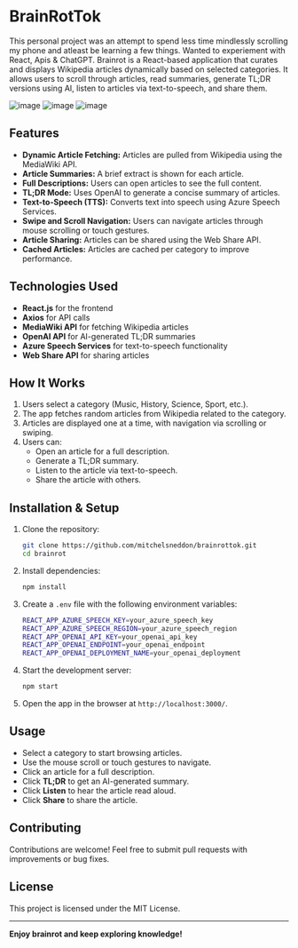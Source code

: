 # BrainRotTok

This personal project was an attempt to spend less time mindlessly scrolling my phone and atleast be learning a few things. Wanted to experiement with React, Apis & ChatGPT. Brainrot is a React-based application that curates and displays Wikipedia articles dynamically based on selected categories. It allows users to scroll through articles, read summaries, generate TL;DR versions using AI, listen to articles via text-to-speech, and share them.

![image](https://github.com/user-attachments/assets/dda703a8-027e-4978-adce-8cf96bd233f5)
![image](https://github.com/user-attachments/assets/f07e8575-1b8d-4d0c-a24f-93a84a2aa2ff)
![image](https://github.com/user-attachments/assets/fa60acd5-b1c8-4c3d-8d04-196262ae784b)

## Features
- **Dynamic Article Fetching:** Articles are pulled from Wikipedia using the MediaWiki API.
- **Article Summaries:** A brief extract is shown for each article.
- **Full Descriptions:** Users can open articles to see the full content.
- **TL;DR Mode:** Uses OpenAI to generate a concise summary of articles.
- **Text-to-Speech (TTS):** Converts text into speech using Azure Speech Services.
- **Swipe and Scroll Navigation:** Users can navigate articles through mouse scrolling or touch gestures.
- **Article Sharing:** Articles can be shared using the Web Share API.
- **Cached Articles:** Articles are cached per category to improve performance.

## Technologies Used
- **React.js** for the frontend
- **Axios** for API calls
- **MediaWiki API** for fetching Wikipedia articles
- **OpenAI API** for AI-generated TL;DR summaries
- **Azure Speech Services** for text-to-speech functionality
- **Web Share API** for sharing articles

## How It Works
1. Users select a category (Music, History, Science, Sport, etc.).
2. The app fetches random articles from Wikipedia related to the category.
3. Articles are displayed one at a time, with navigation via scrolling or swiping.
4. Users can:
   - Open an article for a full description.
   - Generate a TL;DR summary.
   - Listen to the article via text-to-speech.
   - Share the article with others.

## Installation & Setup
1. Clone the repository:
   ```sh
   git clone https://github.com/mitchelsneddon/brainrottok.git
   cd brainrot
   ```
2. Install dependencies:
   ```sh
   npm install
   ```
3. Create a `.env` file with the following environment variables:
   ```sh
   REACT_APP_AZURE_SPEECH_KEY=your_azure_speech_key
   REACT_APP_AZURE_SPEECH_REGION=your_azure_speech_region
   REACT_APP_OPENAI_API_KEY=your_openai_api_key
   REACT_APP_OPENAI_ENDPOINT=your_openai_endpoint
   REACT_APP_OPENAI_DEPLOYMENT_NAME=your_openai_deployment
   ```
4. Start the development server:
   ```sh
   npm start
   ```
5. Open the app in the browser at `http://localhost:3000/`.

## Usage
- Select a category to start browsing articles.
- Use the mouse scroll or touch gestures to navigate.
- Click an article for a full description.
- Click **TL;DR** to get an AI-generated summary.
- Click **Listen** to hear the article read aloud.
- Click **Share** to share the article.

## Contributing
Contributions are welcome! Feel free to submit pull requests with improvements or bug fixes.

## License
This project is licensed under the MIT License.

---
**Enjoy brainrot and keep exploring knowledge!**



